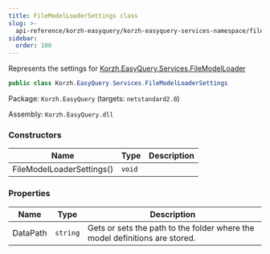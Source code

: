 ```yaml
---
title: FileModelLoaderSettings class
slug: >-
  api-reference/korzh-easyquery/korzh-easyquery-services-namespace/filemodelloadersettings-class
sidebar:
  order: 100
---
```


Represents the settings for [Korzh.EasyQuery.Services.FileModelLoader](///easyquery/docs/api-reference/korzh-easyquery/korzh-easyquery-services-namespace/filemodelloader-class)
```csharp
public class Korzh.EasyQuery.Services.FileModelLoaderSettings

```
Package: `Korzh.EasyQuery` (targets: `netstandard2.0`)

Assembly: `Korzh.EasyQuery.dll`

### Constructors

| Name | Type | Description | 
| --- | --- | --- | 
| FileModelLoaderSettings() | `void` |  | 


### Properties

| Name | Type | Description | 
| --- | --- | --- | 
| DataPath | `string` | Gets or sets the path to the folder where the model definitions are stored. |
